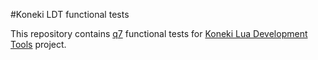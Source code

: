 #Koneki LDT functional tests

This repository contains  [q7](http://www.xored.com/products/q7/) functional tests for [Koneki Lua Development Tools](http://eclipse.org/koneki/ldt/) project.
